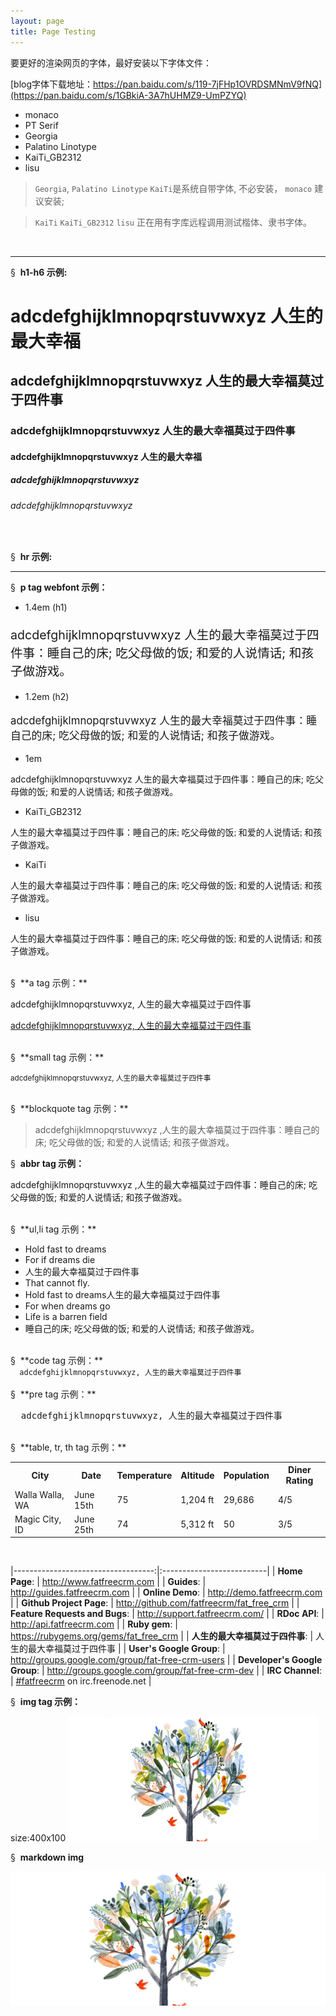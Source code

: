 ```yaml
---
layout: page
title: Page Testing
---
```


要更好的渲染网页的字体，最好安装以下字体文件：

[blog字体下载地址：https://pan.baidu.com/s/119-7jFHp1OVRDSMNmV9fNQ](https://pan.baidu.com/s/1GBkiA-3A7hUHMZ9-UmPZYQ)

- monaco
- PT Serif
- Georgia           
- Palatino Linotype
- KaiTi_GB2312
- lisu

> `Georgia`, `Palatino Linotype` `KaiTi`是系统自带字体, 不必安装， `monaco` 建议安装;

> `KaiTi` `KaiTi_GB2312` `lisu` 正在用有字库远程调用测试楷体、隶书字体。

<br>


---
&sect;&nbsp; **h1-h6 示例:**

<h1> adcdefghijklmnopqrstuvwxyz 人生的最大幸福</h1>

<h2> adcdefghijklmnopqrstuvwxyz 人生的最大幸福莫过于四件事</h2>

<h3> adcdefghijklmnopqrstuvwxyz 人生的最大幸福莫过于四件事</h3>

<h4> adcdefghijklmnopqrstuvwxyz 人生的最大幸福</h4>

<h5> adcdefghijklmnopqrstuvwxyz </h5>

<h6> adcdefghijklmnopqrstuvwxyz </h6>
<br>

&sect;&nbsp; **hr 示例:**

<hr>

&sect;&nbsp; **p tag webfont 示例：**

- 1.4em (h1)

<p style="font-size: 1.4em;"> adcdefghijklmnopqrstuvwxyz 人生的最大幸福莫过于四件事：睡自己的床; 吃父母做的饭; 和爱的人说情话; 和孩子做游戏。</p>

- 1.2em (h2)

<p style="font-size: 1.2em;"> adcdefghijklmnopqrstuvwxyz 人生的最大幸福莫过于四件事：睡自己的床; 吃父母做的饭; 和爱的人说情话; 和孩子做游戏。</p>

- 1em

<p style="font-size: 1em;">adcdefghijklmnopqrstuvwxyz 人生的最大幸福莫过于四件事：睡自己的床; 吃父母做的饭; 和爱的人说情话; 和孩子做游戏。</p>

- KaiTi_GB2312

<p style="font-family: KaiTi_GB2312;">人生的最大幸福莫过于四件事：睡自己的床; 吃父母做的饭; 和爱的人说情话; 和孩子做游戏。</p>

- KaiTi

<p style="font-family: KaiTi;">人生的最大幸福莫过于四件事：睡自己的床; 吃父母做的饭; 和爱的人说情话; 和孩子做游戏。</p>


- lisu

<p style="font-family: lisu;">人生的最大幸福莫过于四件事：睡自己的床; 吃父母做的饭; 和爱的人说情话; 和孩子做游戏。</p>

<br>
&sect;&nbsp; **a tag 示例：**

<a>adcdefghijklmnopqrstuvwxyz, 人生的最大幸福莫过于四件事 </a>


<a href="#">adcdefghijklmnopqrstuvwxyz, 人生的最大幸福莫过于四件事 </a>

<br>
&sect;&nbsp; **small tag 示例：**

<small>adcdefghijklmnopqrstuvwxyz, 人生的最大幸福莫过于四件事 </small>

<br>
&sect;&nbsp; **blockquote tag 示例：**

> adcdefghijklmnopqrstuvwxyz ,人生的最大幸福莫过于四件事：睡自己的床; 吃父母做的饭; 和爱的人说情话; 和孩子做游戏。

&sect;&nbsp; **abbr tag 示例：**

<abbr> adcdefghijklmnopqrstuvwxyz ,人生的最大幸福莫过于四件事：睡自己的床; 吃父母做的饭; 和爱的人说情话; 和孩子做游戏。</abbr>

<br>
&sect;&nbsp; **ul,li tag 示例：**

<ul>
  <li>Hold fast to dreams</li>
  <li>For if dreams die</li>
  <li>人生的最大幸福莫过于四件事</li>
  <li>That cannot fly.</li>
  <li>Hold fast to dreams人生的最大幸福莫过于四件事</li>
  <li>For when dreams go</li>
  <li>Life is a barren field</li>
  <li>睡自己的床; 吃父母做的饭; 和爱的人说情话; 和孩子做游戏。</li>
</ul>

<br>
&sect;&nbsp; **code tag 示例：**

<code>
  adcdefghijklmnopqrstuvwxyz, 人生的最大幸福莫过于四件事
</code>

<br>
&sect;&nbsp; **pre tag 示例：**

<pre>
  adcdefghijklmnopqrstuvwxyz, 人生的最大幸福莫过于四件事
</pre>  

<br>
&sect;&nbsp; **table, tr, th tag 示例：**

<table>
      <tr>
         <th>City</th>
         <th>Date</th>
         <th>Temperature</th>
         <th>Altitude</th>
         <th>Population</th>
         <th>Diner Rating</th>
      </tr>
      <tr>
         <td>Walla Walla, WA</td>
         <td>June 15th</td>
         <td>75</td>
         <td>1,204 ft</td>
         <td>29,686</td>
         <td>4/5</td>
      </tr>
      <tr>
         <td>Magic City, ID</td>
         <td>June 25th</td>
         <td>74</td>
         <td>5,312 ft</td>
         <td>50</td>
         <td>3/5</td>
      </tr>
   </table>


<br>

|-----------------------------------:|:--------------------------|
|                 **Home Page**: | http://www.fatfreecrm.com |
|                    **Guides**: | http://guides.fatfreecrm.com |
|               **Online Demo**: | http://demo.fatfreecrm.com |
|       **Github Project Page**: | http://github.com/fatfreecrm/fat_free_crm |
| **Feature Requests and Bugs**: | http://support.fatfreecrm.com/ |
|                  **RDoc API**: | http://api.fatfreecrm.com |
|                  **Ruby gem**: | https://rubygems.org/gems/fat_free_crm |
|    **人生的最大幸福莫过于四件事**: | 人生的最大幸福莫过于四件事 |
|       **User's Google Group**: | http://groups.google.com/group/fat-free-crm-users |
|  **Developer's Google Group**: | http://groups.google.com/group/fat-free-crm-dev |
|               **IRC Channel**: | [#fatfreecrm](http://webchat.freenode.net/) on irc.freenode.net |


&sect;&nbsp; **img tag 示例：**

size:400x100
 <img src="/assets/bella.jpg" alt="Het meisje met de parel" width="400px" height="200px" style="margin:0"> 

 &sect;&nbsp; **markdown img**

 ![sarah tree](/assets/bella.jpg "Het meisje met de parel, 人生的最大幸福莫过于四件事")